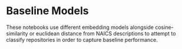 # Baseline Models

These notebooks use different embedding models alongside cosine-similarity or euclidean distance from NAICS descriptions to attempt to classify repositories in order to capture baseline performance.
